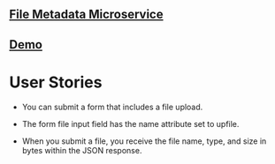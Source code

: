 ## [File Metadata Microservice](https://www.freecodecamp.org/learn/apis-and-microservices/apis-and-microservices-projects/file-metadata-microservice)

## [Demo](https://peaceful-brushlands-40975.herokuapp.com)

# User Stories
- You can submit a form that includes a file upload.

- The form file input field has the name attribute set to upfile.

- When you submit a file, you receive the file name, type, and size in bytes within the JSON response.
